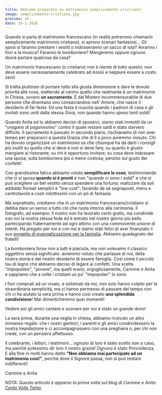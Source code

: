 ```yaml
---
title: Abbiamo preparato un matrimonio semplicemente cristiano!
image: semplicemente-cristiano.jpg
preview: ok
date: 19-1-2016
---
```

Quando si parla di matrimonio francescano (in realtà potremmo chiamarlo semplicemente matrimonio cristiano), si aprono scenari fantasiosi... Gli sposi si faranno prestare i vestiti o indosseranno un sacco di iuta? Avranno i fiori e la musica? Faranno le bomboniere? Mangeremo oppure ognuno dovrà portare qualcosa da casa?

Un matrimonio francescano (o cristiano) non è niente di tutto questo; non deve essere necessariamente celebrato ad Assisi e neppure essere a costo zero!

Si tratta piuttosto di portare tutto alla giusta dimensione e dare le dovute priorità alle cose, mettendo al centro quello che realmente è un matrimonio in Chiesa, ovvero **un sacramento**. È dal Mistero incommensurabile di due persone che diventano uno consacrandosi nell' Amore, che nasce il desiderio di far festa. Ed una festa è riuscita quando i padroni di casa e gli invitati sono uniti dalla stessa Gioia, non quando hanno speso tanti soldi!

Quando Anita ed io abbiamo deciso di sposarci, siamo stati investiti da un "*uragano di paganesimo*" contro il quale restare saldi è stato davvero difficile. Il sacramento è passato in secondo piano, rischiavamo di non aver tempo per prepararci a questa Grazia che di lì a poco avremmo vissuto.
Chi ha dovuto organizzare un matrimonio sa che chiunque ha da darti i consigli più inutili su quello che si deve e non si deve fare; su quanto è giusto mangiare al ristorante; su chi è opportuno invitare; su cosa deve indossare una sposa; sulla bomboniera più o meno costosa; persino sul gusto dei confetti!

Con grandissima fatica abbiamo voluto **semplificare le cose**, testimoniando che ci si sposa **quando si è pronti** e non "*quando ci sono i soldi*" e che si può scegliere un bel vestito senza spendere una fortuna; realizzare da soli addobbi floreali semplici e "low cost"; facendo da sé segnaposti, menu e centrotavola a costi ridottissimi con un pò di fantasia.

Ma soprattutto, crediamo che in un matrimonio francescano/cristiano si debba dare un senso a tutto ciò che ruota intorno alla cerimonia. Il fotografo, ad esempio. Il nostro non ha lavorato certo gratis, ma condivide con noi la nostra stessa fede ed è entrato nel nostro giorno più bello partecipando fraternamente ad ogni attimo con una commovente unione di intenti. Ha pregato per noi e con noi e siamo stati felici di aver finanziato il suo [progetto di evangelizzazione per la famiglia](http://weddings.5p2p.it/). Abbiamo guadagnato dei fratelli!

La bomboniera forse non a tutti è piaciuta, ma non volevamo il classico oggettino senza significato: avremmo voluto che parlasse di noi, della nostra storia e del nostro desiderio di essere famiglia. Così come il piccolo tau di legno che abbiamo deciso di legare ai confetti. Una scelta "*impopolare*", "*povera*", ma quelli erano, orgogliosamente, Carmine e Anita e sappiamo che a volte i cristiani un po' "impopolari" lo sono.

I fiori comprati ad un vivaio, e sistemati da noi,  non solo hanno colpito per la straordinaria semplicità, ma ci hanno permesso di passare del tempo con chi ci ha aiutato la sera prima e hanno così creato **una splendida condivisione**! Mai dimenticheremo quei momenti!

Vedere poi gli amici cantare e suonare per noi è stato un grande dono!

La sera prima, durante una veglia in chiesa, abbiamo ricevuto un altro immenso regalo: che i nostri genitori, i parenti e gli amici condividessero la nostra trepidazione e ci accompagnassero con una preghiera o, per chi non crede, con un pensiero affettuoso.

Il celebrante, i lettori, i testimoni... ognuno di loro è stato scelto non a caso, ma perchè potessimo dir loro il nostro grazie! Ognuno è stato Provvidenza. E alla fine in molti hanno detto **"Non abbiamo mai partecipato ad un matrimonio così!"**, perchè dove il Signore passa, non si può restare indifferenti!

Carmine e Anita

*NOTA: Questo articolo è apparso la prima volta sul blog di Carmine e Anita [Cento Volte Tanto](http://centovoltetanto.blogspot.de/2014/09/il-matrimonio-francescanoo-se-preferite.html).*

